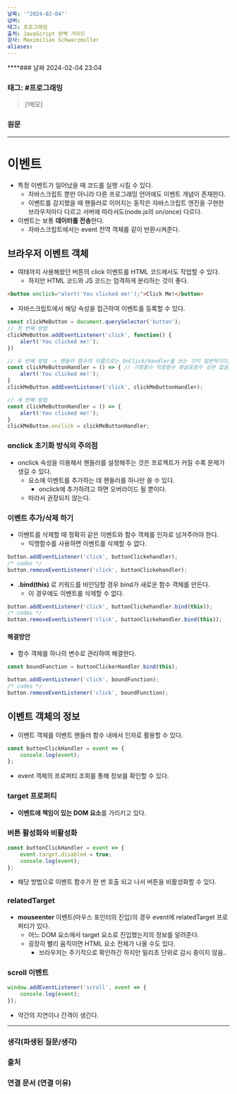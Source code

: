 ```yaml
---
날짜: '"2024-02-04"'
넘버: 
태그: 프로그래밍
출처: JavaScript 완벽 가이드
강사: Maximilian Schwarzmuller
aliases:
---
```

****### 날짜  2024-02-04 23:04

### 태그: #프로그래밍 

>[!메모]
>

### 원문
---
# 이벤트
- 특정 이벤트가 일어났을 때 코드를 실행 시킬 수 있다. 
	- 자바스크립트 뿐만 아니라 다른 프로그래밍 언어에도 이벤트 개념이 존재한다.
	- 이벤트를 감지했을 때 핸들러로 이어지는 동작은 자바스크립트 엔진을 구현한 브라우저마다 다르고 서버에 따라서도(node.js의 on/once) 다르다.
- 이벤트는 보통 **데이터를 전송**한다. 
	- 자바스크립트에서는 event 전역 객체를 같이 반환시켜준다. 
## 브라우저 이벤트 객체
- 여태까지 사용해왔던 버튼의 click 이벤트를 HTML 코드에서도 작업할 수 있다.
	- 하지만 HTML 코드와 JS 코드는 엄격하게 분리하는 것이 좋다.
```html
<button onclick="alert('You clicked me!');">Click Me!</button>
```
- 자바스크립트에서 해당 속성을 접근하여 이벤트를 등록할 수 있다.
```js
const clickMeButton = document.querySelector('button');
// 첫 번째 방법
clickMeButton.addEventListener('click', function() {
	alert('You clicked me!');
})

// 두 번째 방법 -> 핸들러 함수의 이름으로는 OnClick/Handler를 쓰는 것이 일반적이다.
const clickMeButtonHandler = () => { // 기명함수 익명함수 화살표함수 상관 없음.
	alert('You clicked me!');
}
clickMeButton.addEventListener('click', clickMeButtonHandler);

// 세 번째 방법 
const clickMeButtonHandler = () => {
	alert('You clicked me!');
}
clickMeButton.onclick = clickMeButtonHandler;
```
### onclick 초기화 방식의 주의점
- onclick 속성을 이용해서 핸들러를 설정해주는 것은 프로젝트가 커질 수록 문제가 생길 수 있다.
	- 요소에 이벤트를 추가하는 데 핸들러를 하나만 쓸 수 있다.
		- onclick에 추가하려고 하면 오버라이드 될 뿐이다.
	- 따라서 권장되지 않는다.
### 이벤트 추가/삭제 하기
- 이벤트를 삭제할 때 정확히 같은 이벤트와 함수 객체를 인자로 넘겨주어야 한다.
	- 익명함수를 사용하면 이벤트를 삭제할 수 없다.
```js
button.addEventListener('click', buttonClickehandler);
/* codes */
button.removeEventListener('click', buttonClickehandler);
```
- **.bind(this)** 로 키워드를 바인딩할 경우 bind가 새로운 함수 객체를 만든다.
	- 이 경우에도 이벤트를 삭제할 수 없다.
```js
button.addEventListener('click', buttonClickehandler.bind(this));
/* codes */
button.removeEventListener('click', buttonClickehandler.bind(this));
```
#### 해결방안
- 함수 객체를 하나의 변수로 관리하여 해결한다.
```js
const boundFunction = buttonClickerHandler.bind(this);

button.addEventListener('click', boundFunction);
/* codes */
button.removeEventListener('click', boundFunction);
```

## 이벤트 객체의 정보
- 이벤트 객체를 이벤트 핸들러 함수 내에서 인자로 활용할 수 있다.
```js
const buttonClickHandler = event => {
	console.log(event);
};
```
- event 객체의 프로퍼티 조회를 통해 정보를 확인할 수 있다.
### target 프로퍼티
- **이벤트에 책임이 있는 DOM 요소**를 가리키고 있다.
### 버튼 활성화와 비활성화
```js
const buttonClickHandler = event => {
	event.target.disabled = true;
	console.log(event);
};
```
- 해당 방법으로 이벤트 함수가 한 번 호출 되고 나서 버튼을 비활성화할 수 있다.
### relatedTarget
- **mouseenter** 이벤트(마우스 포인터의 진입)의 경우 event에 relatedTarget 프로퍼티가 있다.
	- 어느 DOM 요소에서 target 요소로 진입했는지의 정보를 알려준다.
	- 굉장히 빨리 움직이면 HTML 요소 전체가 나올 수도 있다.
		- 브라우저는 주기적으로 확인하긴 하지만 밀리초 단위로 감시 중이지 않음..
### scroll 이벤트
```js
window.addEventListener('scroll', event => {
	console.log(event);
});
```
- 약간의 지연이나 간격이 생긴다.

---
### 생각(파생된 질문/생각)

### 출처

### 연결 문서 (연결 이유)
